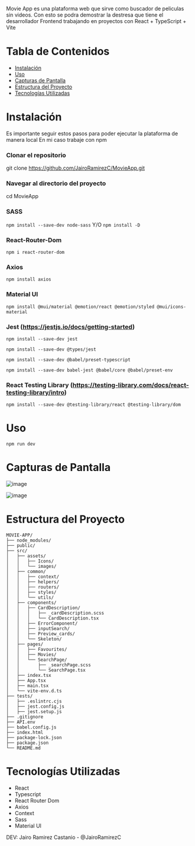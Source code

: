 Movie App es una plataforma web que sirve como buscador de peliculas sin videos. Con esto se podra demostrar la destresa que tiene el desarrollador Frontend trabajando en proyectos con React + TypeScript + Vite

# Tabla de Contenidos
- [Instalación](#instalación)
- [Uso](#uso)
- [Capturas de Pantalla](#capturas-de-pantalla)
- [Estructura del Proyecto](#estructura-del-proyecto)
- [Tecnologías Utilizadas](#tecnologías-utilizadas)


# Instalación
Es importante seguir estos pasos para poder ejecutar la plataforma de manera local
En mi caso trabaje con npm

### Clonar el repositorio
git clone https://github.com/JairoRamirezC/MovieApp.git

### Navegar al directorio del proyecto
cd MovieApp

### SASS
```npm install --save-dev node-sass``` Y/O ```npm install -D```

### React-Router-Dom
```npm i react-router-dom```

### Axios
```npm install axios```

### Material UI
```npm install @mui/material @emotion/react @emotion/styled @mui/icons-material```

### Jest (https://jestjs.io/docs/getting-started)
```npm install --save-dev jest```

```npm install --save-dev @types/jest```

```npm install --save-dev @babel/preset-typescript```

```npm install --save-dev babel-jest @babel/core @babel/preset-env```

### React Testing Library (https://testing-library.com/docs/react-testing-library/intro)
```npm install --save-dev @testing-library/react @testing-library/dom```

# Uso
```npm run dev```

# Capturas de Pantalla
![image](https://github.com/JairoRamirezC/MovieApp/assets/19558437/425307a0-9239-4adf-bdd7-dc9e79e33c80)

![image](https://github.com/JairoRamirezC/MovieApp/assets/19558437/513057e0-aecc-42c0-b559-a4ce0b330a2d)

# Estructura del Proyecto
```plaintext
MOVIE-APP/
├── node_modules/
├── public/
├── src/
│   ├── assets/
│   │   ├── Icons/
│   │   └── images/
│   ├── common/
│   │   ├── context/
│   │   ├── helpers/
│   │   ├── routers/
│   │   ├── styles/
│   │   └── utils/
│   ├── components/
│   │   ├── CardDescription/
│   │   │   ├── _cardDescription.scss
│   │   │   └── CardDescription.tsx
│   │   ├── ErrorComponent/
│   │   ├── inputSearch/
│   │   ├── Preview_cards/
│   │   └── Skeleton/
│   ├── pages/
│   │   ├── Favourites/
│   │   ├── Movies/
│   │   └── SearchPage/
│   │       ├── _searchPage.scss
│   │       └── SearchPage.tsx
│   ├── index.tsx
│   ├── App.tsx
│   ├── main.tsx
│   └── vite-env.d.ts
├── tests/
│   ├── .eslintrc.cjs
│   ├── jest.config.js
│   ├── jest.setup.js
├── .gitignore
├── API.env
├── babel.config.js
├── index.html
├── package-lock.json
├── package.json
└── README.md
```
# Tecnologías Utilizadas
- React
- Typescript
- React Router Dom
- Axios
- Context
- Sass
- Material UI


DEV: Jairo Ramirez Castanio - @JairoRamirezC

